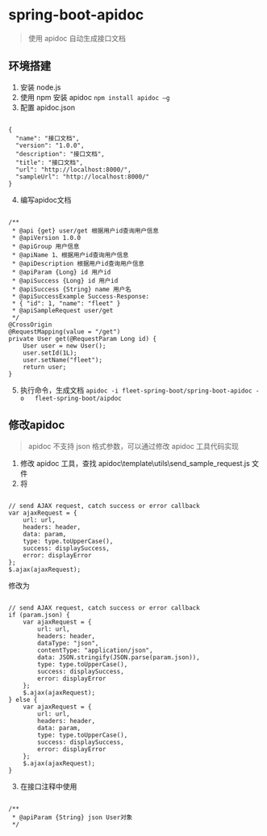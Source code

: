 # spring-boot-apidoc

> 使用 apidoc 自动生成接口文档

## 环境搭建

1. 安装 node.js
2. 使用 npm 安装 apidoc `npm install apidoc –g`
3. 配置 apidoc.json

```

{
  "name": "接口文档",
  "version": "1.0.0",
  "description": "接口文档",
  "title": "接口文档",
  "url": "http://localhost:8000/",
  "sampleUrl": "http://localhost:8000/"
}

```

4. 编写apidoc文档

```

/**
 * @api {get} user/get 根据用户id查询用户信息
 * @apiVersion 1.0.0
 * @apiGroup 用户信息
 * @apiName 1、根据用户id查询用户信息
 * @apiDescription 根据用户id查询用户信息
 * @apiParam {Long} id 用户id
 * @apiSuccess {Long} id 用户id
 * @apiSuccess {String} name 用户名
 * @apiSuccessExample Success-Response:
 * { "id": 1, "name": "fleet" }
 * @apiSampleRequest user/get
 */
@CrossOrigin
@RequestMapping(value = "/get")
private User get(@RequestParam Long id) {
    User user = new User();
    user.setId(1L);
    user.setName("fleet");
    return user;
}

```

5. 执行命令，生成文档 `apidoc -i fleet-spring-boot/spring-boot-apidoc -o   fleet-spring-boot/aipdoc`

## 修改apidoc

> apidoc 不支持 json 格式参数，可以通过修改 apidoc 工具代码实现

1. 修改 apidoc 工具，查找 apidoc\template\utils\send_sample_request.js 文件
2. 将

```

// send AJAX request, catch success or error callback
var ajaxRequest = {
    url: url,
    headers: header,
    data: param,
    type: type.toUpperCase(),
    success: displaySuccess,
    error: displayError
};
$.ajax(ajaxRequest);

```

修改为

```

// send AJAX request, catch success or error callback
if (param.json) {
	var ajaxRequest = {
		url: url,
        headers: header,
        dataType: "json",
        contentType: "application/json",
        data: JSON.stringify(JSON.parse(param.json)),
        type: type.toUpperCase(),
        success: displaySuccess,
        error: displayError
    };
    $.ajax(ajaxRequest);
} else {
	var ajaxRequest = {
        url: url,
        headers: header,
        data: param,
        type: type.toUpperCase(),
        success: displaySuccess,
        error: displayError
    };
    $.ajax(ajaxRequest);
}

```

3. 在接口注释中使用

```

/**
 * @apiParam {String} json User对象
 */

```
